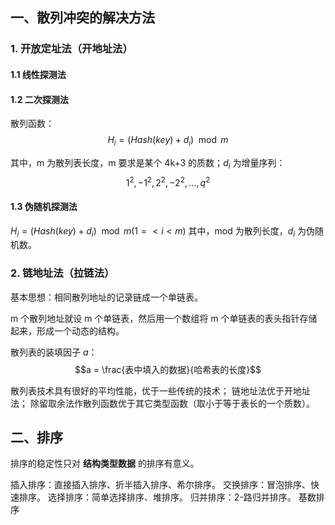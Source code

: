 
## 一、散列冲突的解决方法

### 1. 开放定址法（开地址法）



#### 1.1 线性探测法

#### 1.2 二次探测法

散列函数：
$$H_i = (Hash(key) + d_i) \mod m$$

其中，m 为散列表长度，m 要求是某个 4k+3 的质数；$d_i$ 为增量序列：
$$1^2, -1^2, 2^2, -2^2, ..., q^2$$

#### 1.3 伪随机探测法

$H_i = (Hash(key)+d_i) \mod m    (1 =< i < m)$
其中，mod 为散列长度，$d_i$ 为伪随机数。

### 2. 链地址法（拉链法）

基本思想：相同散列地址的记录链成一个单链表。

m 个散列地址就设 m 个单链表，然后用一个数组将 m 个单链表的表头指针存储起来，形成一个动态的结构。

散列表的装填因子 $a$：$$a = \frac{表中填入的数据}{哈希表的长度}$$

散列表技术具有很好的平均性能，优于一些传统的技术；
链地址法优于开地址法；
除留取余法作散列函数优于其它类型函数（取小于等于表长的一个质数）。

## 二、排序

排序的稳定性只对 **结构类型数据** 的排序有意义。

插入排序：直接插入排序、折半插入排序、希尔排序。
交换排序：冒泡排序、快速排序。
选择排序：简单选择排序、堆排序。
归并排序：2-路归并排序。
基数排序